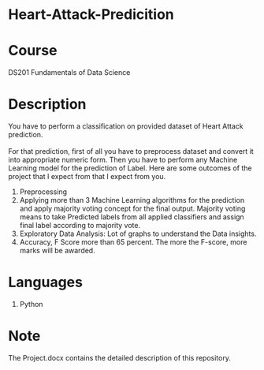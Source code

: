# Heart-Attack-Predicition
# Course
DS201	Fundamentals of Data Science
# Description
You have to perform a classification on provided dataset of Heart Attack prediction. <br />
<br />
For that prediction, first of all you have to preprocess dataset and convert it into appropriate numeric form. Then you have to perform any Machine Learning model for the prediction of Label. Here are some outcomes of the project that I expect from that I expect from you. <br />
1. Preprocessing <br />
2. Applying more than 3 Machine Learning algorithms for the prediction and apply majority voting concept for the final output. Majority voting means to take Predicted labels from all applied classifiers and assign final label according to majority vote. <br /> 
3. Exploratory Data Analysis: Lot of graphs to understand the Data insights. <br />
4. Accuracy, F Score more than 65 percent. The more the F-score, more marks will be awarded. <br />

# Languages
1. Python <br />

# Note
The Project.docx contains the detailed description of this repository. <br />
